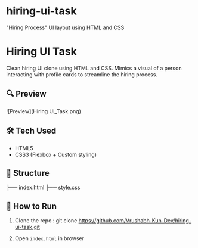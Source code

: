 # hiring-ui-task
"Hiring Process" UI layout using HTML and CSS


# Hiring UI Task

Clean hiring UI clone using HTML and CSS. Mimics a visual of a person interacting with profile cards to streamline the hiring process.

## 🔍 Preview
![Preview](Hiring UI_Task.png)

## 🛠 Tech Used
- HTML5
- CSS3 (Flexbox + Custom styling)

## 📁 Structure


├── index.html
├── style.css



## 🚀 How to Run
1. Clone the repo : git clone https://github.com/Vrushabh-Kun-Dev/hiring-ui-task.git

2. Open `index.html` in browser
